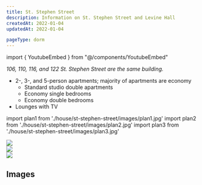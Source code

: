 ```yaml
---
title: St. Stephen Street
description: Information on St. Stephen Street and Levine Hall
createdAt: 2022-01-04
updatedAt: 2022-01-04

pageType: dorm
---
```


import { YoutubeEmbed } from "@/components/YoutubeEmbed"

*106, 110, 116, and 122 St. Stephen Street are the same building.*

<Expandable title="Dorm Information" variant="gray">

- 2-, 3-, and 5-person apartments; majority of apartments are economy
  - Standard studio double apartments
  - Economy single bedrooms
  - Economy double bedrooms
- Lounges with TV

</Expandable>

import plan1 from './house/st-stephen-street/images/plan1.jpg'
import plan2 from './house/st-stephen-street/images/plan2.jpg'
import plan3 from './house/st-stephen-street/images/plan3.jpg'

<Expandable title="Floor Plans" variant="gray">
  <div className="grid grid-cols-2 lg:grid-cols-3 gap-base">
    <div><Image src={plan1} width={355} height={282} quality={50} /></div>
    <div><Image src={plan2} width={169} height={270} quality={50} /></div>
    <div><Image src={plan3} width={319} height={186} quality={50} /></div>
  </div>
</Expandable>


## Images

<Expandable title="Videos" icon="video" variant="gray">
  <div className="grid grid-cols-1 gap-base">
    <YoutubeEmbed videoId="v2v4ySUvq8M" />
  </div>
</Expandable>